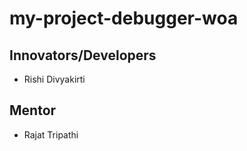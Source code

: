 # **my-project-debugger-woa**
## **Innovators/Developers​**
- Rishi Divyakirti ​

## **Mentor**
- Rajat Tripathi 
